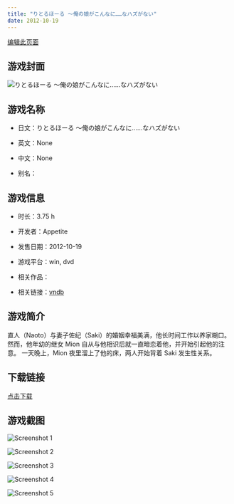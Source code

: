 ```yaml
---
title: "りとるほーる ～俺の娘がこんなに……なハズがない"
date: 2012-10-19
---
```

[编辑此页面](https://github.com/ACG-3/ADV3-source/blob/main/source/_posts/%E3%82%8A%E3%81%A8%E3%82%8B%E3%81%BB%E3%83%BC%E3%82%8B%20%EF%BD%9E%E4%BF%BA%E3%81%AE%E5%A8%98%E3%81%8C%E3%81%93%E3%82%93%E3%81%AA%E3%81%AB%E2%80%A6%E2%80%A6%E3%81%AA%E3%83%8F%E3%82%BA%E3%81%8C%E3%81%AA%E3%81%84.md)

## 游戏封面

![りとるほーる ～俺の娘がこんなに……なハズがない](https%3A//pan.timero.xyz/onedrive/img_lib_001/%E3%82%8A%E3%81%A8%E3%82%8B%E3%81%BB%E3%83%BC%E3%82%8B%20%EF%BD%9E%E4%BF%BA%E3%81%AE%E5%A8%98%E3%81%8C%E3%81%93%E3%82%93%E3%81%AA%E3%81%AB%E2%80%A6%E2%80%A6%E3%81%AA%E3%83%8F%E3%82%BA%E3%81%8C%E3%81%AA%E3%81%84_cover.avif)


## 游戏名称

- 日文：りとるほーる ～俺の娘がこんなに……なハズがない
- 英文：None
- 中文：None

- 别名：


## 游戏信息

- 时长：3.75 h
- 开发者：Appetite
- 发售日期：2012-10-19
- 游戏平台：win, dvd
- 相关作品：

- 相关链接：[vndb](https://vndb.org/v11143)


## 游戏简介

直人（Naoto）与妻子佐纪（Saki）的婚姻幸福美满，他长时间工作以养家糊口。  然而，他年幼的继女 Mion 自从与他相识后就一直暗恋着他，并开始引起他的注意。  一天晚上，Mion 夜里溜上了他的床，两人开始背着 Saki 发生性关系。


## 下载链接

[点击下载](https://pan.timero.xyz/onedrive/adv_lib_001/%E3%82%8A%E3%81%A8%E3%82%8B%E3%81%BB%E3%83%BC%E3%82%8B%20%EF%BD%9E%E4%BF%BA%E3%81%AE%E5%A8%98%E3%81%8C%E3%81%93%E3%82%93%E3%81%AA%E3%81%AB%E2%80%A6%E2%80%A6%E3%81%AA%E3%83%8F%E3%82%BA%E3%81%8C%E3%81%AA%E3%81%84)


## 游戏截图


![Screenshot 1](https%3A//pan.timero.xyz/onedrive/img_lib_001/%E3%82%8A%E3%81%A8%E3%82%8B%E3%81%BB%E3%83%BC%E3%82%8B%20%EF%BD%9E%E4%BF%BA%E3%81%AE%E5%A8%98%E3%81%8C%E3%81%93%E3%82%93%E3%81%AA%E3%81%AB%E2%80%A6%E2%80%A6%E3%81%AA%E3%83%8F%E3%82%BA%E3%81%8C%E3%81%AA%E3%81%84_Screenshot_1.avif)

![Screenshot 2](https%3A//pan.timero.xyz/onedrive/img_lib_001/%E3%82%8A%E3%81%A8%E3%82%8B%E3%81%BB%E3%83%BC%E3%82%8B%20%EF%BD%9E%E4%BF%BA%E3%81%AE%E5%A8%98%E3%81%8C%E3%81%93%E3%82%93%E3%81%AA%E3%81%AB%E2%80%A6%E2%80%A6%E3%81%AA%E3%83%8F%E3%82%BA%E3%81%8C%E3%81%AA%E3%81%84_Screenshot_2.avif)

![Screenshot 3](https%3A//pan.timero.xyz/onedrive/img_lib_001/%E3%82%8A%E3%81%A8%E3%82%8B%E3%81%BB%E3%83%BC%E3%82%8B%20%EF%BD%9E%E4%BF%BA%E3%81%AE%E5%A8%98%E3%81%8C%E3%81%93%E3%82%93%E3%81%AA%E3%81%AB%E2%80%A6%E2%80%A6%E3%81%AA%E3%83%8F%E3%82%BA%E3%81%8C%E3%81%AA%E3%81%84_Screenshot_3.avif)

![Screenshot 4](https%3A//pan.timero.xyz/onedrive/img_lib_001/%E3%82%8A%E3%81%A8%E3%82%8B%E3%81%BB%E3%83%BC%E3%82%8B%20%EF%BD%9E%E4%BF%BA%E3%81%AE%E5%A8%98%E3%81%8C%E3%81%93%E3%82%93%E3%81%AA%E3%81%AB%E2%80%A6%E2%80%A6%E3%81%AA%E3%83%8F%E3%82%BA%E3%81%8C%E3%81%AA%E3%81%84_Screenshot_4.avif)

![Screenshot 5](https%3A//pan.timero.xyz/onedrive/img_lib_001/%E3%82%8A%E3%81%A8%E3%82%8B%E3%81%BB%E3%83%BC%E3%82%8B%20%EF%BD%9E%E4%BF%BA%E3%81%AE%E5%A8%98%E3%81%8C%E3%81%93%E3%82%93%E3%81%AA%E3%81%AB%E2%80%A6%E2%80%A6%E3%81%AA%E3%83%8F%E3%82%BA%E3%81%8C%E3%81%AA%E3%81%84_Screenshot_5.avif)


